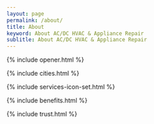 ```yaml
---
layout: page
permalink: /about/
title: About
keyword: About AC/DC HVAC & Appliance Repair
sublitle: About AC/DC HVAC & Appliance Repair
---
```


<!-- OPENER -->
{% include opener.html %}
<!-- CITIES -->
{% include cities.html %}
<!-- SERVICES ICONS -->
{% include services-icon-set.html %}
<!-- BENEFITS -->
{% include benefits.html %}
<!-- TRUST -->
{% include trust.html %}